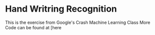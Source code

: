 # Hand Writring Recognition
This is the exercise from Google's Crash Machine Learning Class 
More Code can be found at [here
